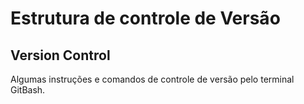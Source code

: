 # Estrutura de controle de Versão
## Version Control
Algumas instruções e comandos de controle de versão pelo terminal GitBash.

